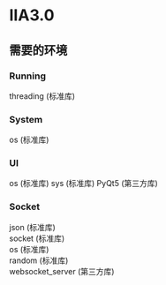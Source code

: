 # IIA3.0  

## 需要的环境  

### Running
threading (标准库)  

### System
os (标准库)  

### UI  
os (标准库)
sys (标准库)
PyQt5 (第三方库)

### Socket  
json  (标准库)  
socket  (标准库)  
os  (标准库)  
random  (标准库)  
websocket_server (第三方库)  


